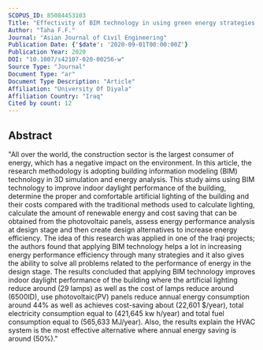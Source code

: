 ```yaml
---
SCOPUS_ID: 85084453103
Title: "Effectivity of BIM technology in using green energy strategies for construction projects"
Author: "Taha F.F."
Journal: "Asian Journal of Civil Engineering"
Publication Date: {'$date': '2020-09-01T00:00:00Z'}
Publication Year: 2020
DOI: "10.1007/s42107-020-00256-w"
Source Type: "Journal"
Document Type: "ar"
Document Type Description: "Article"
Affiliation: "University Of Diyala"
Affiliation Country: "Iraq"
Cited by count: 12
---
```


## Abstract
"All over the world, the construction sector is the largest consumer of energy, which has a negative impact on the environment. In this article, the research methodology is adopting building information modeling (BIM) technology in 3D simulation and energy analysis. This study aims using BIM technology to improve indoor daylight performance of the building, determine the proper and comfortable artificial lighting of the building and their costs compared with the traditional methods used to calculate lighting, calculate the amount of renewable energy and cost saving that can be obtained from the photovoltaic panels, assess energy performance analysis at design stage and then create design alternatives to increase energy efficiency. The idea of this research was applied in one of the Iraqi projects; the authors found that applying BIM technology helps a lot in increasing energy performance efficiency through many strategies and it also gives the ability to solve all problems related to the performance of energy in the design stage. The results concluded that applying BIM technology improves indoor daylight performance of the building where the artificial lighting reduce around (29 lamps) as well as the cost of lamps reduce around (6500ID), use photovoltaic(PV) panels reduce annual energy consumption around 44% as well as achieves cost-saving about (22,601 $/year), total electricity consumption equal to (421,645 kw h/year) and total fuel consumption equal to (565,633 MJ/year). Also, the results explain the HVAC system is the most effective alternative where annual energy saving is around (50%)."
